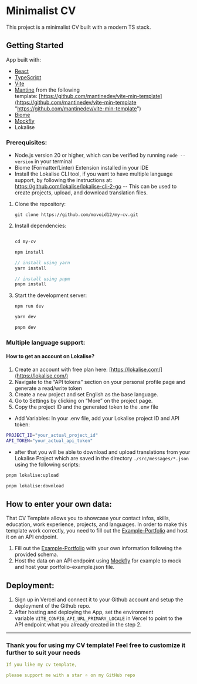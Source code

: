 # Minimalist CV

This project is a minimalist CV built with a modern TS stack.

## Getting Started

App built with:

- [React](https://react.dev/ "https://react.dev")
- [TypeScript](https://www.typescriptlang.org/ "https://www.typescriptlang.org/")
- [Vite](https://vitejs.dev/ "https://vitejs.dev/")
- [Mantine](https://mantine.dev/ "https://mantine.dev/") from the following template: [https://github.com/mantinedev/vite-min-template](https://github.com/mantinedev/vite-min-template "https://github.com/mantinedev/vite-min-template")
- [Biome](https://biome.js.org/ "https://biome.js.org/")
- [Mockfly](https://www.mockfly.dev/)
- Lokalise

### Prerequisites:
- Node.js version 20 or higher, which can be verified by running `node --version` in your terminal
- Biome (Formatter/Linter) Extension installed in your IDE
- Install the Lokalise CLI tool, if you want to have multiple language support, by following the instructions at: https://github.com/lokalise/lokalise-cli-2-go -- This can be used to create projects, upload, and download translation files.


1. Clone the repository:

    `git clone https://github.com/movoid12/my-cv.git`

2. Install dependencies:

    ```ts
    
    cd my-cv
    
    npm install
    
    // install using yarn
    yarn install
    
    // install using pnpm
    pnpm install
    
    ```

3. Start the development server:

    ```bash
    npm run dev
    
    yarn dev
    
    pnpm dev
    ```

### Multiple language support:

#### How to get an account on Lokalise?
1. Create an account with free plan here: [https://lokalise.com/](https://lokalise.com/)
2. Navigate to the “API tokens” section on your personal profile page and generate a read/write token
3. Create a new project and set English as the base language.
4. Go to Settings by clicking on “More” on the project page.
5. Copy the project ID and the generated token to the .env file

- Add Variables: In your .env file, add your Lokalise project ID and API token:

```sh
PROJECT_ID="your_actual_project_id"
API_TOKEN="your_actual_api_token"
```
- after that you will be able to download and upload translations from your Lokalise Project which are saved in the directory `./src/messages/*.json` using the following scripts:

```bash
pnpm lokalise:upload

pnpm lokalise:download
```

## How to enter your own data:

That CV Template allows you to showcase your contact infos, skills, education, work experience, projects, and languages. In order to make this template work correctly, you need to fill out the [Example-Portfolio](docs/portfolio-example.json) and host it on an API endpoint.


1. Fill out the [Example-Portfolio](docs/portfolio-example.json) with your own information following the provided schema.
2. Host the data on an API endpoint using [Mockfly](https://www.mockfly.dev/) for example to mock and host your portfolio-example.json file.

## Deployment:
1. Sign up in Vercel and connect it to your Github account and setup the deployment of the Github repo.
2. After hosting and deploying the App, set the environment variable `VITE_CONFIG_API_URL_PRIMARY_LOCALE` in Vercel to point to the API endpoint what you already created in the step 2.

<hr>

### **Thank you for using my CV template! Feel free to customize it further to suit your needs**

```yml
If you like my cv template,

please support me with a star ⭐️ on my GitHub repo
 ```
